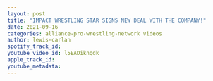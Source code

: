 ```yaml
---
layout: post
title: "IMPACT WRESTLING STAR SIGNS NEW DEAL WITH THE COMPANY!"
date: 2021-09-16
categories: alliance-pro-wrestling-network videos
author: lewis-carlan
spotify_track_id: 
youtube_video_id: l5EADiknqdk
apple_track_id: 
youtube_metadata: 
---
```

